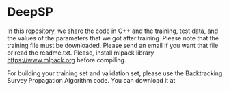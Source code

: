 # DeepSP


In this repository, we share the code in C++ and the training, test data, and the values of the parameters that we got after training.
Please note that the training file must be downloaded. Please send an email if you want that file or read the readme.txt.
Please, install mlpack library https://www.mlpack.org before compiling.

For building your training set and validation set, please use the Backtracking Survey Propagation Algorithm code. You can download it at  


